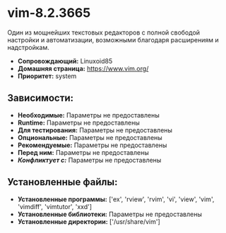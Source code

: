 # vim-8.2.3665

Один из мощнейших текстовых редакторов с полной свободой настройки и автоматизации, возможными благодаря расширениям и надстройкам.

* **Сопровождающий:** Linuxoid85
* **Домашняя страница:** https://www.vim.org/
* **Приоритет:** system

## Зависимости:

* **Необходимые:** Параметры не предоставлены
* **Runtime:** Параметры не предоставлены
* **Для тестирования:** Параметры не предоставлены
* **Опциональные:** Параметры не предоставлены
* **Рекомендуемые:** Параметры не предоставлены
* **Перед ним:** Параметры не предоставлены
* ***Конфликтует с:*** Параметры не предоставлены

## Установленные файлы:

* **Установленные программы:** ['ex', 'rview', 'rvim', 'vi', 'view', 'vim', 'vimdiff', 'vimtutor', 'xxd']
* **Установленные библиотеки:** Параметры не предоставлены
* **Установленные директории:** ['/usr/share/vim']

